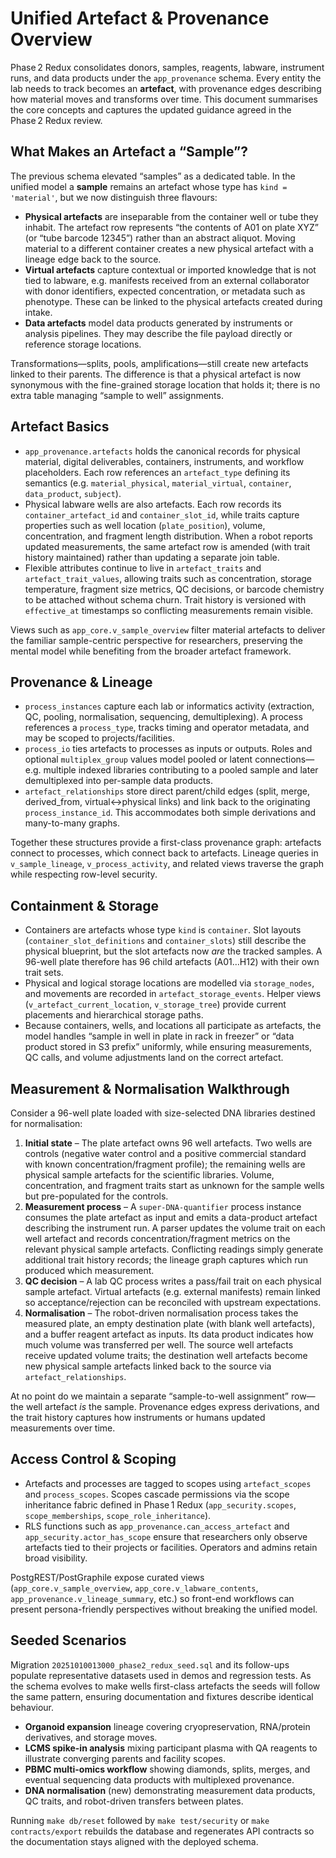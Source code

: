 # Unified Artefact & Provenance Overview

Phase 2 Redux consolidates donors, samples, reagents, labware, instrument runs, and data products under the `app_provenance` schema. Every entity the lab needs to track becomes an **artefact**, with provenance edges describing how material moves and transforms over time. This document summarises the core concepts and captures the updated guidance agreed in the Phase 2 Redux review.

## What Makes an Artefact a “Sample”?

The previous schema elevated “samples” as a dedicated table. In the unified model a **sample** remains an artefact whose type has `kind = 'material'`, but we now distinguish three flavours:

- **Physical artefacts** are inseparable from the container well or tube they inhabit. The artefact row represents “the contents of A01 on plate XYZ” (or “tube barcode 12345”) rather than an abstract aliquot. Moving material to a different container creates a new physical artefact with a lineage edge back to the source.
- **Virtual artefacts** capture contextual or imported knowledge that is not tied to labware, e.g. manifests received from an external collaborator with donor identifiers, expected concentration, or metadata such as phenotype. These can be linked to the physical artefacts created during intake.
- **Data artefacts** model data products generated by instruments or analysis pipelines. They may describe the file payload directly or reference storage locations.

Transformations—splits, pools, amplifications—still create new artefacts linked to their parents. The difference is that a physical artefact is now synonymous with the fine-grained storage location that holds it; there is no extra table managing “sample to well” assignments.

## Artefact Basics

- `app_provenance.artefacts` holds the canonical records for physical material, digital deliverables, containers, instruments, and workflow placeholders. Each row references an `artefact_type` defining its semantics (e.g. `material_physical`, `material_virtual`, `container`, `data_product`, `subject`).
- Physical labware wells are also artefacts. Each row records its `container_artefact_id` and `container_slot_id`, while traits capture properties such as well location (`plate_position`), volume, concentration, and fragment length distribution. When a robot reports updated measurements, the same artefact row is amended (with trait history maintained) rather than updating a separate join table.
- Flexible attributes continue to live in `artefact_traits` and `artefact_trait_values`, allowing traits such as concentration, storage temperature, fragment size metrics, QC decisions, or barcode chemistry to be attached without schema churn. Trait history is versioned with `effective_at` timestamps so conflicting measurements remain visible.

Views such as `app_core.v_sample_overview` filter material artefacts to deliver the familiar sample-centric perspective for researchers, preserving the mental model while benefiting from the broader artefact framework.

## Provenance & Lineage

- `process_instances` capture each lab or informatics activity (extraction, QC, pooling, normalisation, sequencing, demultiplexing). A process references a `process_type`, tracks timing and operator metadata, and may be scoped to projects/facilities.
- `process_io` ties artefacts to processes as inputs or outputs. Roles and optional `multiplex_group` values model pooled or latent connections—e.g. multiple indexed libraries contributing to a pooled sample and later demultiplexed into per-sample data products.
- `artefact_relationships` store direct parent/child edges (split, merge, derived_from, virtual↔physical links) and link back to the originating `process_instance_id`. This accommodates both simple derivations and many-to-many graphs.

Together these structures provide a first-class provenance graph: artefacts connect to processes, which connect back to artefacts. Lineage queries in `v_sample_lineage`, `v_process_activity`, and related views traverse the graph while respecting row-level security.

## Containment & Storage

- Containers are artefacts whose type `kind` is `container`. Slot layouts (`container_slot_definitions` and `container_slots`) still describe the physical blueprint, but the slot artefacts now *are* the tracked samples. A 96-well plate therefore has 96 child artefacts (A01…H12) with their own trait sets.
- Physical and logical storage locations are modelled via `storage_nodes`, and movements are recorded in `artefact_storage_events`. Helper views (`v_artefact_current_location`, `v_storage_tree`) provide current placements and hierarchical storage paths.
- Because containers, wells, and locations all participate as artefacts, the model handles “sample in well in plate in rack in freezer” or “data product stored in S3 prefix” uniformly, while ensuring measurements, QC calls, and volume adjustments land on the correct artefact.

## Measurement & Normalisation Walkthrough

Consider a 96-well plate loaded with size-selected DNA libraries destined for normalisation:

1. **Initial state** – The plate artefact owns 96 well artefacts. Two wells are controls (negative water control and a positive commercial standard with known concentration/fragment profile); the remaining wells are physical sample artefacts for the scientific libraries. Volume, concentration, and fragment traits start as unknown for the sample wells but pre-populated for the controls.
2. **Measurement process** – A `super-DNA-quantifier` process instance consumes the plate artefact as input and emits a data-product artefact describing the instrument run. A parser updates the volume trait on each well artefact and records concentration/fragment metrics on the relevant physical sample artefacts. Conflicting readings simply generate additional trait history records; the lineage graph captures which run produced which measurement.
3. **QC decision** – A lab QC process writes a pass/fail trait on each physical sample artefact. Virtual artefacts (e.g. external manifests) remain linked so acceptance/rejection can be reconciled with upstream expectations.
4. **Normalisation** – The robot-driven normalisation process takes the measured plate, an empty destination plate (with blank well artefacts), and a buffer reagent artefact as inputs. Its data product indicates how much volume was transferred per well. The source well artefacts receive updated volume traits; the destination well artefacts become new physical sample artefacts linked back to the source via `artefact_relationships`.

At no point do we maintain a separate “sample-to-well assignment” row—the well artefact *is* the sample. Provenance edges express derivations, and the trait history captures how instruments or humans updated measurements over time.

## Access Control & Scoping

- Artefacts and processes are tagged to scopes using `artefact_scopes` and `process_scopes`. Scopes cascade permissions via the scope inheritance fabric defined in Phase 1 Redux (`app_security.scopes`, `scope_memberships`, `scope_role_inheritance`).
- RLS functions such as `app_provenance.can_access_artefact` and `app_security.actor_has_scope` ensure that researchers only observe artefacts tied to their projects or facilities. Operators and admins retain broad visibility.

PostgREST/PostGraphile expose curated views (`app_core.v_sample_overview`, `app_core.v_labware_contents`, `app_provenance.v_lineage_summary`, etc.) so front-end workflows can present persona-friendly perspectives without breaking the unified model.

## Seeded Scenarios

Migration `20251010013000_phase2_redux_seed.sql` and its follow-ups populate representative datasets used in demos and regression tests. As the schema evolves to make wells first-class artefacts the seeds will follow the same pattern, ensuring documentation and fixtures describe identical behaviour.

- **Organoid expansion** lineage covering cryopreservation, RNA/protein derivatives, and storage moves.
- **LCMS spike-in analysis** mixing participant plasma with QA reagents to illustrate converging parents and facility scopes.
- **PBMC multi-omics workflow** showing diamonds, splits, merges, and eventual sequencing data products with multiplexed provenance.
- **DNA normalisation** (new) demonstrating measurement data products, QC traits, and robot-driven transfers between plates.

Running `make db/reset` followed by `make test/security` or `make contracts/export` rebuilds the database and regenerates API contracts so the documentation stays aligned with the deployed schema.
